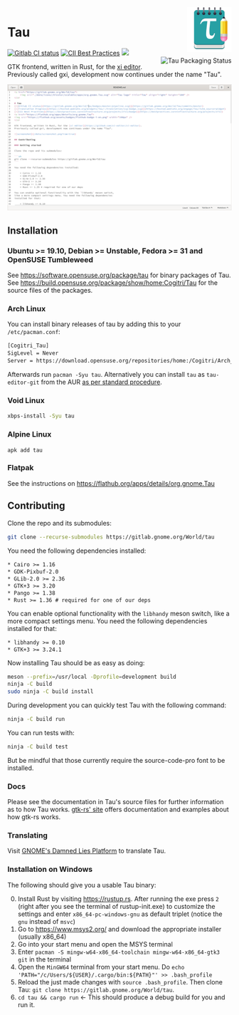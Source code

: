 <a href="https://gitlab.gnome.org/World/tau">
    <img src="./data/icons//hicolor/scalable/apps/org.gnome.Tau.svg" alt="Tau logo" title="Tau" align="right" height="100" />
</a>

# Tau
[![Gitlab CI status](https://gitlab.gnome.org/World/Tau/badges/master/pipeline.svg)](https://gitlab.gnome.org/World/Tau/commits/master)
[![CII Best Practices](https://bestpractices.coreinfrastructure.org/projects/2711/badge)](https://bestpractices.coreinfrastructure.org/projects/2711)
<a href="https://flathub.org/apps/details/org.gnome.Tau">
    <img src="https://flathub.org/assets/badges/flathub-badge-i-en.png" width="85px" />
</a>
<a href="https://repology.org/metapackage/tau-editor">
    <img src="https://repology.org/badge/vertical-allrepos/tau-editor.svg" alt="Tau Packaging Status" align="right">
</a>


GTK frontend, written in Rust, for the [xi editor](https://github.com/xi-editor/xi-editor).
Previously called gxi, development now continues under the name "Tau".

![screenshot](/data/screenshot.png?raw=true)

## Installation

### Ubuntu >= 19.10, Debian >= Unstable, Fedora >= 31 and OpenSUSE Tumbleweed

See https://software.opensuse.org/package/tau for binary packages of Tau. See https://build.opensuse.org/package/show/home:Cogitri/Tau for the source files of the packages. 

### Arch Linux

You can install binary releases of tau by adding this to your `/etc/pacman.conf`:

```sh
[Cogitri_Tau]
SigLevel = Never
Server = https://download.opensuse.org/repositories/home:/Cogitri/Arch_Community_standard/$arch
```

Afterwards run `pacman -Syu tau`. Alternatively you can install `tau` as `tau-editor-git` from the AUR [as per standard procedure](https://wiki.archlinux.org/index.php/Arch_User_Repository).

### Void Linux

```sh
xbps-install -Syu tau
```

### Alpine Linux
```
apk add tau
```

### Flatpak

See the instructions on https://flathub.org/apps/details/org.gnome.Tau

## Contributing

Clone the repo and its submodules:

```sh
git clone --recurse-submodules https://gitlab.gnome.org/World/tau
```

You need the following dependencies installed:

	* Cairo >= 1.16
	* GDK-Pixbuf-2.0
	* GLib-2.0 >= 2.36
	* GTK+3 >= 3.20
	* Pango >= 1.38
	* Rust >= 1.36 # required for one of our deps

You can enable optional functionality with the `libhandy` meson switch,
like a more compact settings menu. You need the following dependencies
installed for that:

	* libhandy >= 0.10
	* GTK+3 >= 3.24.1

Now installing Tau should be as easy as doing:


```sh
meson --prefix=/usr/local -Dprofile=development build
ninja -C build
sudo ninja -C build install
```

During development you can quickly test Tau with the following command:

```sh
ninja -C build run
```

You can run tests with:

```sh
ninja -C build test
```

But be mindful that those currently require the source-code-pro font to be installed.

### Docs

Please see the documentation in Tau's source files for further information as to
how Tau works.
[gtk-rs' site](https://gtk-rs.org/) offers documentation and examples about how gtk-rs works.

### Translating

Visit [GNOME's Damned Lies Platform](https://l10n.gnome.org/module/tau/) to translate Tau.


### Installation on Windows

The following should give you a usable Tau binary:

0) Install Rust by visiting https://rustup.rs. After running the exe press `2` (right after you see the terminal of rustup-init.exe) to customize the settings and enter `x86_64-pc-windows-gnu` as default triplet (notice the `gnu` instead of `msvc`)
1) Go to https://www.msys2.org/ and download the appropriate installer (usually x86_64)
2) Go into your start menu and open the MSYS terminal
3) Enter `pacman -S mingw-w64-x86_64-toolchain mingw-w64-x86_64-gtk3 git` in the terminal
4) Open the `MinGW64` terminal from your start menu. Do `echo 'PATH="/c/Users/${USER}/.cargo/bin:${PATH}"' >> .bash_profile`
5) Reload the just made changes with `source .bash_profile`. Then clone Tau: `git clone https://gitlab.gnome.org/World/tau`.
6) `cd tau && cargo run` <- This should produce a debug build for you and run it.
